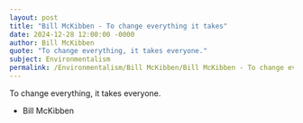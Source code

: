 ```yaml
---
layout: post
title: "Bill McKibben - To change everything it takes"
date: 2024-12-28 12:00:00 -0000
author: Bill McKibben
quote: "To change everything, it takes everyone."
subject: Environmentalism
permalink: /Environmentalism/Bill McKibben/Bill McKibben - To change everything it takes
---
```


To change everything, it takes everyone.

- Bill McKibben
